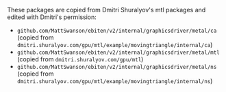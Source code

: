 These packages are copied from Dmitri Shuralyov's mtl packages and edited with Dmitri's permission:

* `github.com/MattSwanson/ebiten/v2/internal/graphicsdriver/metal/ca` (copied from `dmitri.shuralyov.com/gpu/mtl/example/movingtriangle/internal/ca`)
* `github.com/MattSwanson/ebiten/v2/internal/graphicsdriver/metal/mtl` (copied from `dmitri.shuralyov.com/gpu/mtl`)
* `github.com/MattSwanson/ebiten/v2/internal/graphicsdriver/metal/ns` (copied from `dmitri.shuralyov.com/gpu/mtl/example/movingtriangle/internal/ns`)
